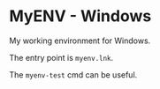 # MyENV - Windows

My working environment for Windows.

The entry point is `myenv.lnk`.

The `myenv-test` cmd can be useful.
